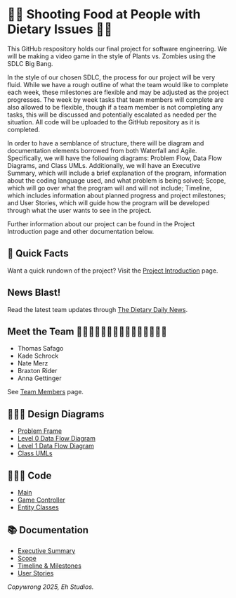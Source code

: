 # 🍦🥜 Shooting Food at People with Dietary Issues 🍩🍞
This GitHub respository holds our final project for software engineering. We will be making a video game in the style of Plants vs. Zombies using the SDLC Big Bang. 

In the style of our chosen SDLC, the process for our project will be very fluid. While we have a rough outline of what the team would like to complete each week, these milestones are flexible and may be adjusted as the project progresses. The week by week tasks that team members will complete are also allowed to be flexible, though if a team member is not completing any tasks, this will be discussed and potentially escalated as needed per the situation. All code will be uploaded to the GitHub repository as it is completed.

In order to have a semblance of structure, there will be diagram and documentation elements borrowed from both Waterfall and Agile. Specifically, we will have the following diagrams: Problem Flow, Data Flow Diagrams, and Class UMLs. Additionally, we will have an Executive Summary, which will include a brief explanation of the program, information about the coding language used, and what problem is being solved; Scope, which will go over what the program will and will not include; Timeline, which includes information about planned progress and project milestones; and User Stories, which will guide how the program will be developed through what the user wants to see in the project.

Further information about our project can be found in the Project Introduction page and other documentation below.

## 📝 Quick Facts
Want a quick rundown of the project? Visit the [Project Introduction](https://github.com/kiffit/Shooting-Food-at-People-with-Dietary-Issues/blob/main/Documentation/Project-Introduction.md) page.

## News Blast!
Read the latest team updates through [The Dietary Daily News](https://github.com/kiffit/Shooting-Food-at-People-with-Dietary-Issues/tree/main/Documentation/News-Updates).

## Meet the Team 🧍🏻‍♂️🧍🏼‍♂️🧍🏼‍♂️🧍🏽‍♂️🧍🏻‍♀️
- Thomas Safago
- Kade Schrock
- Nate Merz
- Braxton Rider
- Anna Gettinger

See [Team Members](https://github.com/kiffit/Shooting-Food-at-People-with-Dietary-Issues/blob/main/Documentation/Team-Members/dietary%20team%20members.pdf) page.

## 👨🏼‍🎨 Design Diagrams
- [Problem Frame](https://github.com/kiffit/Shooting-Food-at-People-with-Dietary-Issues/blob/main/Design/SPWDI-SFAPWDI-Problem-Frame(2).drawio.pdf)
- [Level 0 Data Flow Diagram](https://github.com/kiffit/Shooting-Food-at-People-with-Dietary-Issues/blob/main/Design/SPWDI-SFAPWDI-DFD-LVL0(1).drawio.pdf)
- [Level 1 Data Flow Diagram](https://github.com/kiffit/Shooting-Food-at-People-with-Dietary-Issues/blob/main/Design/SPWDI-SFAPWDI-DFD-LVL1(1).drawio.pdf)
- [Class UMLs](https://github.com/kiffit/Shooting-Food-at-People-with-Dietary-Issues/blob/main/Design/SPWDI-SFAPWDI-Class-UMLs(3).drawio.pdf)


## 🧑🏻‍💻 Code
- [Main](https://github.com/kiffit/Shooting-Food-at-People-with-Dietary-Issues/blob/main/Code/main.cpp)
- [Game Controller](https://github.com/kiffit/Shooting-Food-at-People-with-Dietary-Issues/blob/main/Code/GameController.h)
- [Entity Classes](https://github.com/kiffit/Shooting-Food-at-People-with-Dietary-Issues/tree/main/Code/Entities)

## 📚 Documentation
- [Executive Summary](https://github.com/kiffit/Shooting-Food-at-People-with-Dietary-Issues/blob/main/Documentation/Executive-Summary.md)
- [Scope](https://github.com/kiffit/Shooting-Food-at-People-with-Dietary-Issues/blob/main/Documentation/Scope.md)
- [Timeline & Milestones](https://github.com/kiffit/Shooting-Food-at-People-with-Dietary-Issues/tree/main/Documentation/Timeline)
- [User Stories](https://github.com/kiffit/Shooting-Food-at-People-with-Dietary-Issues/tree/main/Documentation/User-Stories)

_Copywrong 2025, Eh Studios._
